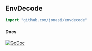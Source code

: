 ## EnvDecode

```go
import "github.com/jonasi/envdecode"
```

#### Docs
[![GoDoc](https://godoc.org/github.com/jonasi/envdecode?status.svg)](https://godoc.org/github.com/jonasi/envdecode)

